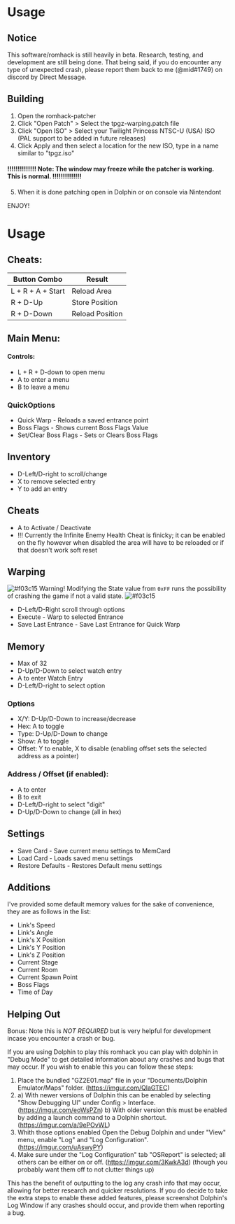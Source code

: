 # Usage
## Notice
This software/romhack is still heavily in beta. Research, testing, and development are still being done.
That being said, if you do encounter any type of unexpected crash, please report them back to me (@mid#1749) on discord by Direct Message.

## Building

1) Open the romhack-patcher
2) Click "Open Patch" > Select the tpgz-warping.patch file
3) Click "Open ISO" > Select your Twilight Princess NTSC-U (USA) ISO (PAL
   support to be added in future releases)
4) Click Apply and then select a location for the new ISO, type in a name similar to "tpgz.iso"
#### !!!!!!!!!!!!!! Note: The window may freeze while the patcher is working. This is normal. !!!!!!!!!!!!!!
5) When it is done patching open in Dolphin or on console via Nintendont

ENJOY!

# Usage

## Cheats:
| Button Combo | Result |
|-|-|
|L + R + A + Start| Reload Area |
|R + D-Up | Store Position |
|R + D-Down | Reload Position |

## Main Menu:
#### Controls:
- L + R + D-down to open menu
- A to enter a menu
- B to leave a menu

### QuickOptions
- Quick Warp - Reloads a saved entrance point
- Boss Flags - Shows current Boss Flags Value
- Set/Clear Boss Flags - Sets or Clears Boss Flags

## Inventory
- D-Left/D-right to scroll/change
- X to remove selected entry
- Y to add an entry

## Cheats
- A to Activate / Deactivate
- !!! Currently the Infinite Enemy Health Cheat is finicky; it can be enabled on the fly
however when disabled the area will have to be reloaded or if that doesn't work soft reset

## Warping
![#f03c15](https://placehold.it/15/f03c15/000000?text=+) Warning! Modifying the
State value from `0xFF` runs the possibility of crashing the game if not a valid
state. ![#f03c15](https://placehold.it/15/f03c15/000000?text=+)
- D-Left/D-Right scroll through options
- Execute - Warp to selected Entrance
- Save Last Entrance - Save Last Entrance for Quick Warp

## Memory
- Max of 32
- D-Up/D-Down to select watch entry
- A to enter Watch Entry
- D-Left/D-right to select option
### Options
- X/Y: D-Up/D-Down to increase/decrease
- Hex: A to toggle
- Type: D-Up/D-Down to change
- Show: A to toggle
- Offset: Y to enable, X to disable (enabling offset sets the selected address as a pointer)
### Address / Offset (if enabled):
- A to enter
- B to exit
- D-Left/D-right to select "digit"
- D-Up/D-Down to change (all in hex)

## Settings
- Save Card - Save current menu settings to MemCard
- Load Card - Loads saved menu settings
- Restore Defaults - Restores Default menu settings

## Additions
I've provided some default memory values for the sake of convenience, they are as follows in the list:
- Link's Speed
- Link's Angle
- Link's X Position
- Link's Y Position
- Link's Z Position
- Current Stage
- Current Room
- Current Spawn Point
- Boss Flags
- Time of Day

## Helping Out

Bonus: Note this is <em>NOT REQUIRED</em> but is very helpful for development incase you encounter a crash or bug.

If you are using Dolphin to play this romhack you can play with dolphin in "Debug Mode" to get
detailed information about any crashes and bugs that may occur. If you wish to enable this you can follow these steps:
1.	Place the bundled "GZ2E01.map" file in your "Documents/Dolphin Emulator/Maps" folder. (https://imgur.com/QlaGTEC)
2.	a) With newer versions of Dolphin this can be enabled by selecting "Show Debugging UI" under Config > Interface. (https://imgur.com/eoWsPZn)
	b) With older version this must be enabled by adding a launch command to a Dolphin shortcut. (https://imgur.com/a/9ePOvWL)
3.	Whith those options enabled Open the Debug Dolphin and under "View" menu, enable "Log" and "Log Configuration". (https://imgur.com/uAswyPY)
4.	Make sure under the "Log Configuration" tab "OSReport" is selected; all others can be either on or off. (https://imgur.com/3KwkA3d)
	(though you probably want them off to not clutter things up)

This has the benefit of outputting to the log any crash info that may occur, allowing for better research and
quicker resolutions. If you do decide to take the extra steps to enable these added features,
please screenshot Dolphin's Log Window if any crashes should occur, and provide them when reporting a bug.
